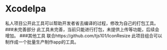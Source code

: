 # XcodeIpa
私人项目公开此工具可以帮助开发者省去编译的过程，修改为自己的打包工具。
###未完善部分
此工具未完善，当前只能进行打包，未提供上传等功能，后续会增加。
###其他工具
联合https://github.com/tjs101/IconResize 此项目组合可以制作成一个批量生产制作app的工具。
